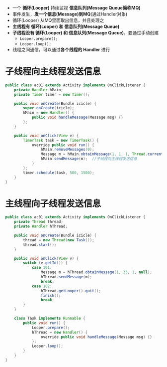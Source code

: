 - 一个 **循环(Looper)** 持续监视 **信息队列(Message Queue简称MQ)**
- 事件发生，**发一个信息(Message)到MQ**(通过Handler对象)
- 循环(Looper) 从MQ里面取出信息，并且处理之
- **主线程有 循环(Looper) 和 信息队列(Message Queue)**
- **子线程没有 循环(Looper) 和 信息队列(Message Queue)**，要通过手动创建
	- `Looper.prepare();`
	- `Looper.loop();`
- 线程之间通信，可以通过**各个线程的 Handler** 进行

# 子线程向主线程发送信息
```java
public class ac01 extends Activity implements OnClickListener {
    private Handler hMain;
    private Timer timer = new Timer();

    public void onCreate(Bundle icicle) {
        super.onCreate(icicle);
        hMain = new Handler() {
            public void handleMessage(Message msg) {}
        };
    }

    public void onClick(View v) {
        TimerTask task = new TimerTask() {
            override public void run() {
                hMain.removeMessages(0);
                Message m = hMain.obtainMessage(1, 1, 1, Thread.currentThread().getName());
                hMain.sendMessage(m);  //子线程向主线程发送信息
            }
        };
        timer.schedule(task, 500, 1500);
    }
}
```

# 主线程向子线程发送信息
```java
public class ac01 extends Activity implements OnClickListener {
    private Thread thread;
    private Handler hThread;

    public void onCreate(Bundle icicle) {
        thread = new Thread(new Task());
        thread.start();
    }

    public void onClick(View v) {
        switch (v.getId()) {
            case 101:
                Message m = hThread.obtainMessage(1, 33, 1, null);
                hThread.sendMessage(m);
                break;
            case 102:
                hThread.getLooper().quit();
                finish();
                break;
        }
    }

    class Task implements Runnable {
        public void run() {
            Looper.prepare();
            hThread = new Handler() {
                override public void handleMessage(Message msg) {}
            };
            Looper.loop();
        }
    }
}
```